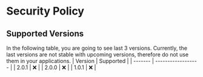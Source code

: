 # Security Policy

## Supported Versions

In the following table, you are going to see last 3 versions. Currently, the last versions are not stable
with upcoming versions, therefore do not use them in your applications.
| Version | Supported          |
| ------- | ------------------ |
| 2.0.1   | :x: |
| 2.0.0   | :x:                |
| 1.0.1   | :x: |
